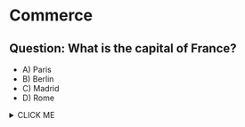 # Commerce


## Question: What is the capital of France?
- A) Paris
- B) Berlin
- C) Madrid
- D) Rome



<details><summary>CLICK ME</summary>
<p>
```ruby
   Answer: A
```
   
# Which type of mutual fund scheme predominantly invests in large cap stocks?

A. Multi Cap Fund 
B. Large Cap Fund 
C. Large and Mid-Cap Fund 
D. Mid Cap Fund

1. What type of mutual fund invests across large cap, mid cap, and small cap stocks, with a minimum investment of 75% in equity and equity related instruments?

a. Multi Cap Fund
b. Large Cap Fund
c. Mid Cap Fund
d. Small Cap Fund

Answer: a. Multi Cap Fund



<details><summary>CLICK ME</summary>
<p>



```ruby
   puts "Hello World"
```
   
   
## Question: What is the capital of France?
- A) Paris
- B) Berlin
- C) Madrid
- D) Rome



<details><summary>CLICK ME</summary>
<p>
```ruby
   Answer: A
```


##ideas
1. Roadmap
2. Mindmap
3. comparison between the two terms in a table format
4. timestamp
5. Interview Question
6. Mcqs
7. definitions
8. Images
9. Links
10. videos
11. 





